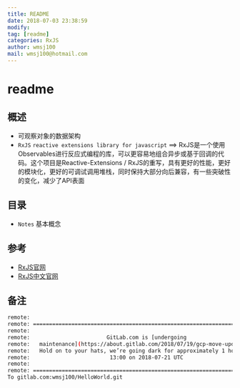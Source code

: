 ```yaml
---
title: README 
date: 2018-07-03 23:38:59	
modify: 
tag: [readme]
categories: RxJS
author: wmsj100
mail: wmsj100@hotmail.com
---
```


# readme

## 概述
- 可观察对象的数据架构
- `RxJS` `reactive extensions library for javascript` ==> RxJS是一个使用Observables进行反应式编程的库，可以更容易地组合异步或基于回调的代码。这个项目是Reactive-Extensions / RxJS的重写，具有更好的性能，更好的模块化，更好的可调试调用堆栈，同时保持大部分向后兼容，有一些突破性的变化，减少了API表面

## 目录
- `Notes` 基本概念

## 参考
- [RxJS官网](https://rxjs-dev.firebaseapp.com/)
- [RxJS中文官网](https://cn.rx.js.org/)

## 备注

```sh
remote:
remote: ========================================================================
remote:
remote:                        GitLab.com is [undergoing
remote:   maintenance](https://about.gitlab.com/2018/07/19/gcp-move-update/)!
remote:   Hold on to your hats, we’re going dark for approximately 1 hour from
remote:                         13:00 on 2018-07-21 UTC
remote:
remote: ========================================================================
To gitlab.com:wmsj100/HelloWorld.git
```
